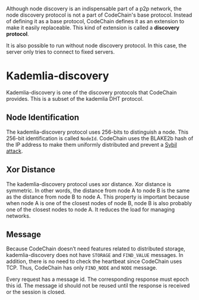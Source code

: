 Although node discovery is an indispensable part of a p2p network, the node discovery protocol is not a part of CodeChain's base protocol. Instead of defining it as a base protocol, CodeChain defines it as an extension to make it easily replaceable. This kind of extension is called a **discovery protocol**.

It is also possible to run without node discovery protocol. In this case, the server only tries to connect to fixed servers.

# Kademlia-discovery

Kademlia-discovery is one of the discovery protocols that CodeChain provides. This is a subset of the kademlia DHT protocol.

## Node Identification

The kademlia-discovery protocol uses 256-bits to distinguish a node. This 256-bit identification is called `NodeId`. CodeChain uses the BLAKE2b hash of the IP address to make them uniformly distributed and prevent a [Sybil attack](https://en.wikipedia.org/wiki/Sybil_attack).

## Xor Distance

The kademlia-discovery protocol uses xor distance. Xor distance is symmetric. In other words, the distance from node A to node B is the same as the distance from node B to node A. This property is important because when node A is one of the closest nodes of node B, node B is also probably one of the closest nodes to node A. It reduces the load for managing networks.

## Message

Because CodeChain doesn’t need features related to distributed storage, kademlia-discovery does not have `STORAGE` and `FIND_VALUE` messages. In addition, there is no need to check the heartbeat since CodeChain uses TCP. Thus, CodeChain has only `FIND_NODE` and `NODE` message.

Every request has a message id. The corresponding response must epoch this id. The message id should not be reused until the response is received or the session is closed.
